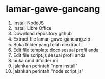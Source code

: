 # lamar-gawe-gancang

1. Install NodeJS
2. Install Libre Office
3. Download repository github
4. Extract file lamar-gawe-gancang.zip
5. Buka folder yang telah diextract
6. Edit file template.docx sesuai profil anda
7. Edit file script.js sesuai profil anda
8. buka cmd difolder ini
9. jalankan perintah "npm install"
10. jalankan perintah "node script.js"
